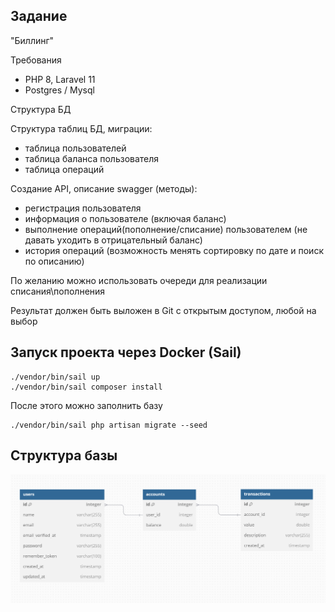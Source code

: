 ## Задание
"Биллинг"

Требования
- PHP 8, Laravel 11
- Postgres / Mysql

Структура БД

Структура таблиц БД, миграции:
- таблица пользователей
- таблица баланса пользователя
- таблица операций

Создание API, описание swagger (методы):
-  регистрация пользователя
-  информация о пользователе (включая баланс)
-  выполнение операций(пополнение/списание)  пользователем (не давать уходить в отрицательный баланс)
-  история операций (возможность менять сортировку по дате и поиск по описанию)

По желанию можно использовать очереди для реализации списания\пополнения

Результат должен быть выложен в Git с открытым доступом, любой на выбор

## Запуск проекта через Docker (Sail)
~~~
./vendor/bin/sail up
./vendor/bin/sail composer install
~~~
После этого можно заполнить базу
~~~
./vendor/bin/sail php artisan migrate --seed
~~~

## Структура базы

![Таблицы и отношения](./storage/docs/db_structure.png)
